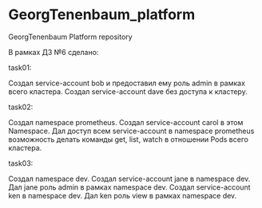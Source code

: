 # GeorgTenenbaum_platform
GeorgTenenbaum Platform repository

В рамках ДЗ №6 сделано:

task01:

Создал service-account bob и предоставил ему роль admin в рамках всего кластера.
Создал service-account dave без доступа к кластеру.

task02:

Создал namespace prometheus.
Создал service-account carol в этом Namespace.
Дал доступ всем service-account в namespace prometheus возможность делать команды get, list, watch в отношении Pods всего кластера.

task03:

Создал namespace dev.
Создал service-account jane в namespace dev.
Дал jane роль admin в рамках namespace dev.
Создал service-account ken в namespace dev.
Дал ken роль view в рамках namespace dev.